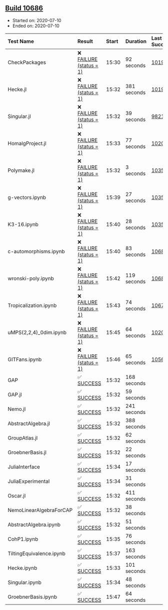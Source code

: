 ## [Build 10686](https://oscarci.mathematik.uni-kl.de/job/oscar/10686/)

* Started on: 2020-07-10
* Ended on: 2020-07-10

| Test Name    | Result | Start | Duration | Last Success | First Failure |
|:-------------|:-------|:------|:---------|:-------------|:--------------|
| CheckPackages | ❌ [FAILURE (status = 1)](https://oscarci.mathematik.uni-kl.de/job/oscar/10686/artifact/logs/build-10686/CheckPackages.log) | 15:30 | 92 seconds | [10197](https://oscarci.mathematik.uni-kl.de/job/oscar/10197/) | [10198](https://oscarci.mathematik.uni-kl.de/job/oscar/10198/) |
| Hecke.jl | ❌ [FAILURE (status = 1)](https://oscarci.mathematik.uni-kl.de/job/oscar/10686/artifact/logs/build-10686/Hecke.jl.log) | 15:32 | 381 seconds | [10197](https://oscarci.mathematik.uni-kl.de/job/oscar/10197/) | [10198](https://oscarci.mathematik.uni-kl.de/job/oscar/10198/) |
| Singular.jl | ❌ [FAILURE (status = 1)](https://oscarci.mathematik.uni-kl.de/job/oscar/10686/artifact/logs/build-10686/Singular.jl.log) | 15:32 | 39 seconds | [9821](https://oscarci.mathematik.uni-kl.de/job/oscar/9821/) | [9822](https://oscarci.mathematik.uni-kl.de/job/oscar/9822/) |
| HomalgProject.jl | ❌ [FAILURE (status = 1)](https://oscarci.mathematik.uni-kl.de/job/oscar/10686/artifact/logs/build-10686/HomalgProject.jl.log) | 15:33 | 77 seconds | [10209](https://oscarci.mathematik.uni-kl.de/job/oscar/10209/) | [10210](https://oscarci.mathematik.uni-kl.de/job/oscar/10210/) |
| Polymake.jl | ❌ [FAILURE (status = 1)](https://oscarci.mathematik.uni-kl.de/job/oscar/10686/artifact/logs/build-10686/Polymake.jl.log) | 15:32 | 3 seconds | [10356](https://oscarci.mathematik.uni-kl.de/job/oscar/10356/) | [10357](https://oscarci.mathematik.uni-kl.de/job/oscar/10357/) |
| g-vectors.ipynb | ❌ [FAILURE (status = 1)](https://oscarci.mathematik.uni-kl.de/job/oscar/10686/artifact/logs/build-10686/g-vectors.ipynb.log) | 15:39 | 27 seconds | [10356](https://oscarci.mathematik.uni-kl.de/job/oscar/10356/) | [10357](https://oscarci.mathematik.uni-kl.de/job/oscar/10357/) |
| K3-16.ipynb | ❌ [FAILURE (status = 1)](https://oscarci.mathematik.uni-kl.de/job/oscar/10686/artifact/logs/build-10686/K3-16.ipynb.log) | 15:40 | 28 seconds | [10356](https://oscarci.mathematik.uni-kl.de/job/oscar/10356/) | [10357](https://oscarci.mathematik.uni-kl.de/job/oscar/10357/) |
| c-automorphisms.ipynb | ❌ [FAILURE (status = 1)](https://oscarci.mathematik.uni-kl.de/job/oscar/10686/artifact/logs/build-10686/c-automorphisms.ipynb.log) | 15:40 | 83 seconds | [10685](https://oscarci.mathematik.uni-kl.de/job/oscar/10685/) | [10686](https://oscarci.mathematik.uni-kl.de/job/oscar/10686/) |
| wronski-poly.ipynb | ❌ [FAILURE (status = 1)](https://oscarci.mathematik.uni-kl.de/job/oscar/10686/artifact/logs/build-10686/wronski-poly.ipynb.log) | 15:42 | 119 seconds | [10680](https://oscarci.mathematik.uni-kl.de/job/oscar/10680/) | [10681](https://oscarci.mathematik.uni-kl.de/job/oscar/10681/) |
| Tropicalization.ipynb | ❌ [FAILURE (status = 1)](https://oscarci.mathematik.uni-kl.de/job/oscar/10686/artifact/logs/build-10686/Tropicalization.ipynb.log) | 15:43 | 74 seconds | [10678](https://oscarci.mathematik.uni-kl.de/job/oscar/10678/) | [10679](https://oscarci.mathematik.uni-kl.de/job/oscar/10679/) |
| uMPS(2,2,4)_0dim.ipynb | ❌ [FAILURE (status = 1)](https://oscarci.mathematik.uni-kl.de/job/oscar/10686/artifact/logs/build-10686/uMPS-2-2-4-_0dim.ipynb.log) | 15:45 | 64 seconds | [10209](https://oscarci.mathematik.uni-kl.de/job/oscar/10209/) | [10210](https://oscarci.mathematik.uni-kl.de/job/oscar/10210/) |
| GITFans.ipynb | ❌ [FAILURE (status = 1)](https://oscarci.mathematik.uni-kl.de/job/oscar/10686/artifact/logs/build-10686/GITFans.ipynb.log) | 15:46 | 65 seconds | [10566](https://oscarci.mathematik.uni-kl.de/job/oscar/10566/) | [10567](https://oscarci.mathematik.uni-kl.de/job/oscar/10567/) |
| GAP | ✅ [SUCCESS](https://oscarci.mathematik.uni-kl.de/job/oscar/10686/artifact/logs/build-10686/GAP.log) | 15:32 | 168 seconds |  |  |
| GAP.jl | ✅ [SUCCESS](https://oscarci.mathematik.uni-kl.de/job/oscar/10686/artifact/logs/build-10686/GAP.jl.log) | 15:32 | 59 seconds |  |  |
| Nemo.jl | ✅ [SUCCESS](https://oscarci.mathematik.uni-kl.de/job/oscar/10686/artifact/logs/build-10686/Nemo.jl.log) | 15:32 | 241 seconds |  |  |
| AbstractAlgebra.jl | ✅ [SUCCESS](https://oscarci.mathematik.uni-kl.de/job/oscar/10686/artifact/logs/build-10686/AbstractAlgebra.jl.log) | 15:32 | 388 seconds |  |  |
| GroupAtlas.jl | ✅ [SUCCESS](https://oscarci.mathematik.uni-kl.de/job/oscar/10686/artifact/logs/build-10686/GroupAtlas.jl.log) | 15:32 | 62 seconds |  |  |
| GroebnerBasis.jl | ✅ [SUCCESS](https://oscarci.mathematik.uni-kl.de/job/oscar/10686/artifact/logs/build-10686/GroebnerBasis.jl.log) | 15:32 | 22 seconds |  |  |
| JuliaInterface | ✅ [SUCCESS](https://oscarci.mathematik.uni-kl.de/job/oscar/10686/artifact/logs/build-10686/JuliaInterface.log) | 15:34 | 17 seconds |  |  |
| JuliaExperimental | ✅ [SUCCESS](https://oscarci.mathematik.uni-kl.de/job/oscar/10686/artifact/logs/build-10686/JuliaExperimental.log) | 15:34 | 31 seconds |  |  |
| Oscar.jl | ✅ [SUCCESS](https://oscarci.mathematik.uni-kl.de/job/oscar/10686/artifact/logs/build-10686/Oscar.jl.log) | 15:32 | 411 seconds |  |  |
| NemoLinearAlgebraForCAP | ✅ [SUCCESS](https://oscarci.mathematik.uni-kl.de/job/oscar/10686/artifact/logs/build-10686/NemoLinearAlgebraForCAP.log) | 15:32 | 38 seconds |  |  |
| AbstractAlgebra.ipynb | ✅ [SUCCESS](https://oscarci.mathematik.uni-kl.de/job/oscar/10686/artifact/logs/build-10686/AbstractAlgebra.ipynb.log) | 15:32 | 51 seconds |  |  |
| CohP1.ipynb | ✅ [SUCCESS](https://oscarci.mathematik.uni-kl.de/job/oscar/10686/artifact/logs/build-10686/CohP1.ipynb.log) | 15:35 | 76 seconds |  |  |
| TiltingEquivalence.ipynb | ✅ [SUCCESS](https://oscarci.mathematik.uni-kl.de/job/oscar/10686/artifact/logs/build-10686/TiltingEquivalence.ipynb.log) | 15:37 | 163 seconds |  |  |
| Hecke.ipynb | ✅ [SUCCESS](https://oscarci.mathematik.uni-kl.de/job/oscar/10686/artifact/logs/build-10686/Hecke.ipynb.log) | 15:33 | 101 seconds |  |  |
| Singular.ipynb | ✅ [SUCCESS](https://oscarci.mathematik.uni-kl.de/job/oscar/10686/artifact/logs/build-10686/Singular.ipynb.log) | 15:34 | 48 seconds |  |  |
| GroebnerBasis.ipynb | ✅ [SUCCESS](https://oscarci.mathematik.uni-kl.de/job/oscar/10686/artifact/logs/build-10686/GroebnerBasis.ipynb.log) | 15:47 | 64 seconds |  |  |
